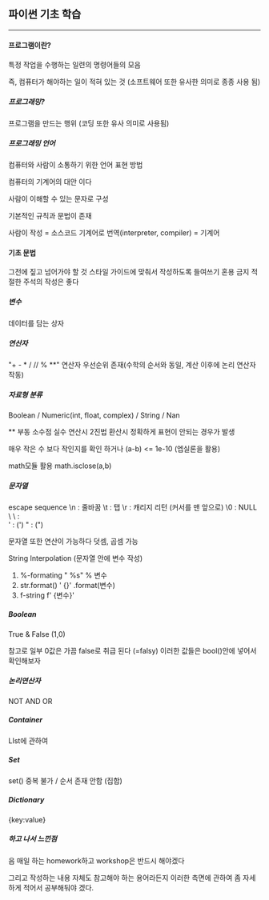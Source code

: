 ## 파이썬 기초 학습
---

#### 프로그램이란? 
특정 작업을 수행하는 일련의 명령어들의 모음

즉, 컴퓨터가 해야하는 일이 적혀 있는 것
  (소프트웨어 또한 유사한 의미로 종종 사용 됨)

##### 프로그래밍?
프로그램을 만드는 행위
  (코딩 또한 유사 의미로 사용됨)

##### 프로그래밍 언어
컴퓨터와 사람이 소통하기 위한 언어 표현 방법

컴퓨터의 기계어의 대안 이다

사람이 이해할 수 있는 문자로 구성 

기본적인 규칙과 문법이 존재

사람이 작성 = 소스코드
기계어로 번역(interpreter, compiler) = 기계어


#### 기초 문법
그전에 짚고 넘어가야 할 것
스타일 가이드에 맞춰서 작성하도록
들여쓰기 혼용 금지
적절한 주석의 작성은 좋다

##### 변수
데이터를 담는 상자

##### 연산자
"+ - * / // % **"
연산자 우선순위 존재(수학의 순서와 동일, 계산 이후에 논리 연산자 작동)

##### 자료형 분류
Boolean / Numeric(int, float, complex) / String / Nan

** 부동 소수점
실수 연산시 2진법 환산시 정확하게 표현이 안되는 경우가 발생

매우 작은 수 보다 작인지를 확인 하거나 (a-b) <= 1e-10 (엡실론을 활용)

math모듈 활용 math.isclose(a,b)

##### 문자열
escape sequence
\n : 줄바꿈
\t : 탭
\r : 캐리지 리턴 (커서를 맨 앞으로)
\0 : NULL
\ \ : \
\' : (')
\" : (")

문자열 또한 연산이 가능하다
덧셈, 곱셈 가능

String Interpolation (문자열 안에 변수 작성)

1. %-formating
   "   %s" % 변수
2. str.format()
   '   {}' .format(변수)
3. f-string
   f'   {변수}'

##### Boolean
True & False
(1,0)

참고로 일부 0값은 가끔 false로 취급 된다 (=falsy)
이러한 값들은 bool()안에 넣어서 확인해보자
##### 논리연산자
NOT AND OR 


##### Container
LIst에 관하여

##### Set 
set()
중복 불가 / 순서 존재 안함 (집합)

##### Dictionary
{key:value}

##### 하고 나서 느낀점
음 매일 하는 homework하고 workshop은 반드시 해야겠다

그리고 작성하는 내용 자체도 참고해야 하는 용어라든지 이러한 측면에 관하여 좀 자세하게 적어서 공부해둬야 겠다.